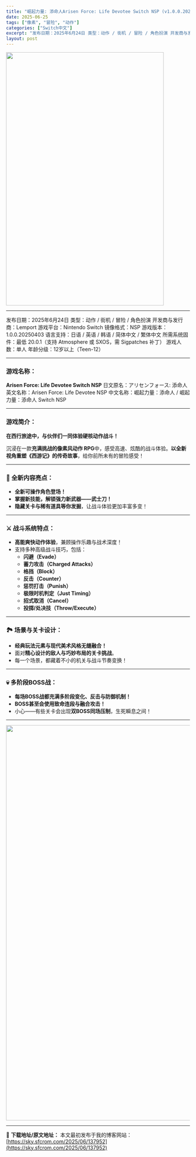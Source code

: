 ```yaml
---
title: "崛起力量: 添命人Arisen Force: Life Devotee Switch NSP (v1.0.0.20250403)中文"
date: 2025-06-25
tags: ["像素", "冒险", "动作"]
categories: ["Switch中文"]
excerpt: "发布日期：2025年6月24日 类型：动作 / 街机 / 冒险 / 角色扮演 开发商与发行商：Lemport 游戏平台：Nintendo Switch 镜像格式：NSP 游戏版本：1.0.0.20250403 语言支持：日语 / 英语 / 韩语 / 简体中文 / 繁体中文 所需系统固件：最低 20.&hellip;"
layout: post
---
```


<img class="aligncenter size-full wp-image-137953" src="https://sky.sfcrom.com/wp-content/uploads/2025/06/2025062504241725.webp" alt="" width="432" height="692" />

<hr />

发布日期：2025年6月24日
类型：动作 / 街机 / 冒险 / 角色扮演
开发商与发行商：Lemport
游戏平台：Nintendo Switch
镜像格式：NSP
游戏版本：1.0.0.20250403
语言支持：日语 / 英语 / 韩语 / 简体中文 / 繁体中文
所需系统固件：最低 20.0.1（支持 Atmosphere 或 SXOS，需 Sigpatches 补丁）
游戏人数：单人
年龄分级：12岁以上（Teen-12）

<hr />

<h3>游戏名称：</h3>
<strong>Arisen Force: Life Devotee Switch NSP</strong>
日文原名：アリセンフォース: 添命人
英文名称：Arisen Force: Life Devotee NSP
中文名称：崛起力量：添命人 / 崛起力量：添命人 Switch NSP

<hr />

<h3>游戏简介：</h3>
<strong>在西行旅途中，与伙伴们一同体验硬核动作战斗！</strong>

沉浸在一款<strong>充满挑战的像素风动作 RPG</strong>中，感受高速、炫酷的战斗体验。<strong>以全新视角重塑《西游记》的传奇故事</strong>，给你前所未有的冒险感受！

<hr />

<h3>🎯 全新内容亮点：</h3>
<ul>
 	<li><strong>全新可操作角色登场！</strong></li>
 	<li><strong>掌握新技能，解锁强力新武器——武士刀！</strong></li>
 	<li><strong>隐藏关卡与稀有道具等你发掘</strong>，让战斗体验更加丰富多变！</li>
</ul>

<hr />

<h3>⚔️ 战斗系统特点：</h3>
<ul>
 	<li><strong>高能爽快动作体验</strong>，兼顾操作乐趣与战术深度！</li>
 	<li>支持多种高级战斗技巧，包括：
<ul>
 	<li><strong>闪避（Evade）</strong></li>
 	<li><strong>蓄力攻击（Charged Attacks）</strong></li>
 	<li><strong>格挡（Block）</strong></li>
 	<li><strong>反击（Counter）</strong></li>
 	<li><strong>惩罚打击（Punish）</strong></li>
 	<li><strong>极限时机判定（Just Timing）</strong></li>
 	<li><strong>招式取消（Cancel）</strong></li>
 	<li><strong>投掷/处决技（Throw/Execute）</strong></li>
</ul>
</li>
</ul>

<hr />

<h3>🏞️ 场景与关卡设计：</h3>
<ul>
 	<li><strong>经典玩法元素与现代美术风格无缝融合！</strong></li>
 	<li>面对<strong>精心设计的敌人与巧妙布局的关卡挑战</strong>。</li>
 	<li>每一个场景，都藏着不小的机关与战斗节奏变换！</li>
</ul>

<hr />

<h3>💀 多阶段BOSS战：</h3>
<ul>
 	<li><strong>每场BOSS战都充满多阶段变化、反击与防御机制！</strong></li>
 	<li><strong>BOSS甚至会使用致命连段与融合攻击！</strong></li>
 	<li>小心——有些关卡会出现<strong>双BOSS同场压制</strong>，生死瞬息之间！</li>
</ul>

<hr />

<img class="aligncenter size-full wp-image-137954" src="https://sky.sfcrom.com/wp-content/uploads/2025/06/2025062504241721.webp" alt="" width="1920" height="1080" />

---
📖 **下载地址/原文地址：** 本文最初发布于我的博客网站：[https://sky.sfcrom.com/2025/06/137952](https://sky.sfcrom.com/2025/06/137952)
